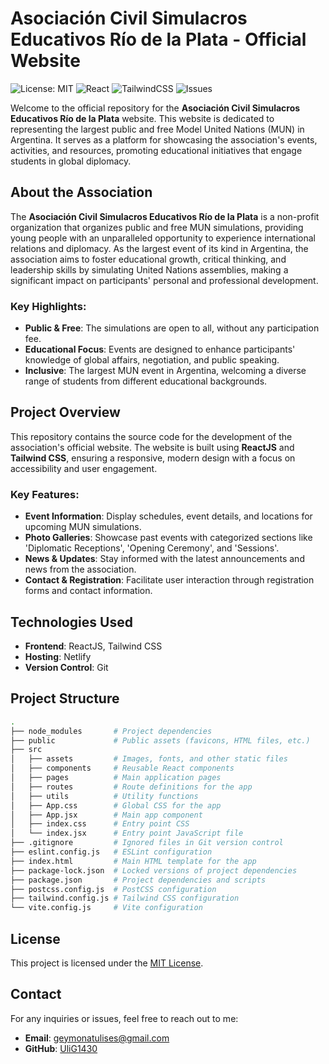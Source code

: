 # Asociación Civil Simulacros Educativos Río de la Plata - Official Website
![License: MIT](https://img.shields.io/badge/License-MIT-green.svg)
![React](https://img.shields.io/badge/Frontend-React-blue)
![TailwindCSS](https://img.shields.io/badge/Styling-TailwindCSS-blue)
![Issues](https://img.shields.io/github/issues/UliG1430/acserp-onu-website)

Welcome to the official repository for the **Asociación Civil Simulacros Educativos Río de la Plata** website. This website is dedicated to representing the largest public and free Model United Nations (MUN) in Argentina. It serves as a platform for showcasing the association's events, activities, and resources, promoting educational initiatives that engage students in global diplomacy.

## About the Association

The **Asociación Civil Simulacros Educativos Río de la Plata** is a non-profit organization that organizes public and free MUN simulations, providing young people with an unparalleled opportunity to experience international relations and diplomacy. As the largest event of its kind in Argentina, the association aims to foster educational growth, critical thinking, and leadership skills by simulating United Nations assemblies, making a significant impact on participants' personal and professional development.

### Key Highlights:
- **Public & Free**: The simulations are open to all, without any participation fee.
- **Educational Focus**: Events are designed to enhance participants' knowledge of global affairs, negotiation, and public speaking.
- **Inclusive**: The largest MUN event in Argentina, welcoming a diverse range of students from different educational backgrounds.

## Project Overview

This repository contains the source code for the development of the association's official website. The website is built using **ReactJS** and **Tailwind CSS**, ensuring a responsive, modern design with a focus on accessibility and user engagement.

### Key Features:
- **Event Information**: Display schedules, event details, and locations for upcoming MUN simulations.
- **Photo Galleries**: Showcase past events with categorized sections like 'Diplomatic Receptions', 'Opening Ceremony', and 'Sessions'.
- **News & Updates**: Stay informed with the latest announcements and news from the association.
- **Contact & Registration**: Facilitate user interaction through registration forms and contact information.

## Technologies Used

- **Frontend**: ReactJS, Tailwind CSS
- **Hosting**: Netlify
- **Version Control**: Git

## Project Structure

```bash
.
├── node_modules       # Project dependencies
├── public             # Public assets (favicons, HTML files, etc.)
├── src
│   ├── assets         # Images, fonts, and other static files
│   ├── components     # Reusable React components
│   ├── pages          # Main application pages
│   ├── routes         # Route definitions for the app
│   ├── utils          # Utility functions
│   ├── App.css        # Global CSS for the app
│   ├── App.jsx        # Main app component
│   ├── index.css      # Entry point CSS
│   └── index.jsx      # Entry point JavaScript file
├── .gitignore         # Ignored files in Git version control
├── eslint.config.js   # ESLint configuration
├── index.html         # Main HTML template for the app
├── package-lock.json  # Locked versions of project dependencies
├── package.json       # Project dependencies and scripts
├── postcss.config.js  # PostCSS configuration
├── tailwind.config.js # Tailwind CSS configuration
└── vite.config.js     # Vite configuration
```
## License

This project is licensed under the [MIT License](LICENSE).

## Contact

For any inquiries or issues, feel free to reach out to me:

- **Email**: geymonatulises@gmail.com
- **GitHub**: [UliG1430](https://github.com/UliG1430)

